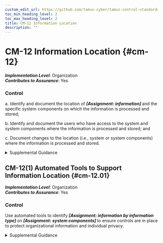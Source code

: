 ```yaml
---
custom_edit_url: https://github.com/tamus-cyber/tamus-control-standards/tree/main/content/tamus.edu/TAMUS_profile.xml
toc_min_heading_level: 2
toc_max_heading_level: 2
title: CM-12 Information Location
description: ""
---
```


# CM-12 Information Location {#cm-12}

_**Implementation Level**_: Organization\
_**Contributes to Assurance**_: Yes

### Control

a. Identify and document the location of <strong title="cm-12_odp"> <em>[Assignment: information]</em> </strong> and the specific system components on which the information is processed and stored;

b. Identify and document the users who have access to the system and system components where the information is processed and stored; and

c. Document changes to the location (i.e., system or system components) where the information is processed and stored.

<details>
  <summary>Supplemental Guidance</summary>

Information location addresses the need to understand where information is being processed and stored. Information location includes identifying where specific information types and information reside in system components and how information is being processed so that information flow can be understood and adequate protection and policy management provided for such information and system components. The security category of the information is also a factor in determining the controls necessary to protect the information and the system component where the information resides (see <a xmlns="http://csrc.nist.gov/ns/oscal/1.0" href="#628d22a1-6a11-4784-bc59-5cd9497b5445">FIPS 199</a> ). The location of the information and system components is also a factor in the architecture and design of the system (see <a xmlns="http://csrc.nist.gov/ns/oscal/1.0" href="#sa-4">SA-4</a>, <a xmlns="http://csrc.nist.gov/ns/oscal/1.0" href="#sa-8">SA-8</a>, <a xmlns="http://csrc.nist.gov/ns/oscal/1.0" href="#sa-17">SA-17</a>).

</details>

## CM-12(1) Automated Tools to Support Information Location {#cm-12.01}

_**Implementation Level**_: Organization\
_**Contributes to Assurance**_: Yes

### Control

Use automated tools to identify <strong title="cm-12.01_odp.01"> <em>[Assignment: information by information type]</em> </strong> on <strong title="cm-12.01_odp.02"> <em>[Assignment: system components]</em> </strong> to ensure controls are in place to protect organizational information and individual privacy.

<details>
  <summary>Supplemental Guidance</summary>

The use of automated tools helps to increase the effectiveness and efficiency of the information location capability implemented within the system. Automation also helps organizations manage the data produced during information location activities and share such information across the organization. The output of automated information location tools can be used to guide and inform system architecture and design decisions.

</details>

